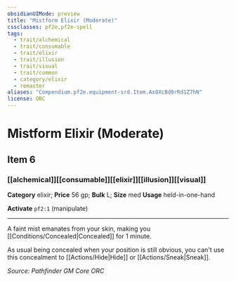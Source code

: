 ```yaml
---
obsidianUIMode: preview
title: "Mistform Elixir (Moderate)"
cssclasses: pf2e,pf2e-spell
tags:
  - trait/alchemical
  - trait/consumable
  - trait/elixir
  - trait/illusion
  - trait/visual
  - trait/common
  - category/elixir
  - remaster
aliases: "Compendium.pf2e.equipment-srd.Item.Ax8XcBd0rRd1Z7hN"
license: ORC
---
```

# Mistform Elixir (Moderate)
## Item 6
### [[alchemical]][[consumable]][[elixir]][[illusion]][[visual]]

**Category** elixir; 
**Price** 56 gp; 
**Bulk** L; **Size** med
**Usage** held-in-one-hand

**Activate** `pf2:1` (manipulate)

* * *

A faint mist emanates from your skin, making you [[Conditions/Concealed|Concealed]] for 1 minute.

As usual being concealed when your position is still obvious, you can't use this concealment to [[Actions/Hide|Hide]] or [[Actions/Sneak|Sneak]].

*Source: Pathfinder GM Core*
*ORC*